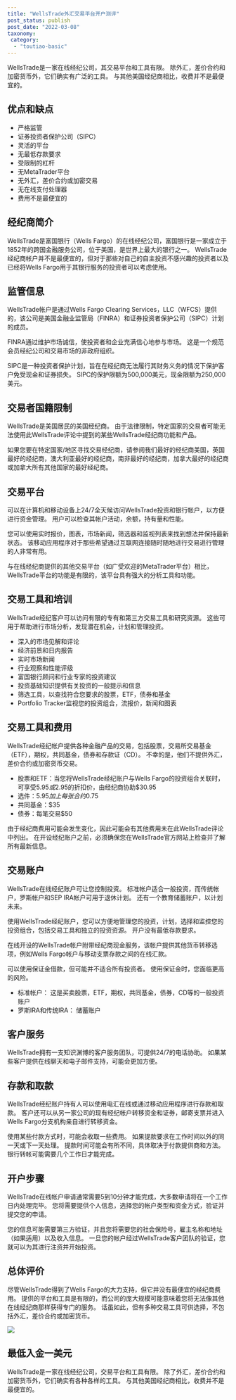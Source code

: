 ```yaml
---
title: "WellsTrade外汇交易平台开户测评"
post_status: publish
post_date: "2022-03-08"
taxonomy:
 category: 
  - "toutiao-basic"
---
```


WellsTrade是一家在线经纪公司，其交易平台和工具有限。 除外汇，差价合约和加密货币外，它们确实有广泛的工具。 与其他美国经纪商相比，收费并不是最便宜的。

## 优点和缺点
- 严格监管
- 证券投资者保护公司（SIPC）
- 灵活的平台
- 无最低存款要求
- 受限制的杠杆
- 无MetaTrader平台
- 无外汇，差价合约或加密交易
- 无在线支付处理器
- 费用不是最便宜的


## 经纪商简介

WellsTrade是富国银行（Wells Fargo）的在线经纪公司，富国银行是一家成立于1852年的跨国金融服务公司，位于美国，是世界上最大的银行之一。 WellsTrade经纪商帐户并不是最便宜的，但对于那些对自己的自主投资不感兴趣的投资者以及已经将Wells Fargo用于其银行服务的投资者可以考虑使用。

## 监管信息

WellsTrade帐户是通过Wells Fargo Clearing Services，LLC（WFCS）提供的，该公司是美国金融业监管局（FINRA）和证券投资者保护公司（SIPC）计划的成员。

FINRA通过维护市场诚信，使投资者和企业充满信心地参与市场。 这是一个规范会员经纪公司和交易市场的非政府组织。

SIPC是一种投资者保护计划，旨在在经纪商无法履行其财务义务的情况下保护客户免受现金和证券损失。 SIPC的保护限额为500,000美元，现金限额为250,000美元。

## 交易者国籍限制

WellsTrade是美国居民的美国经纪商。 由于法律限制，特定国家的交易者可能无法使用此WellsTrade评论中提到的某些WellsTrade经纪商功能和产品。

如果您要在特定国家/地区寻找交易经纪商，请参阅我们最好的经纪商美国，英国最好的经纪商，澳大利亚最好的经纪商，南非最好的经纪商，加拿大最好的经纪商或加拿大所有其他国家的最好经纪商。

## 交易平台

可以在计算机和移动设备上24/7全天候访问WellsTrade投资和银行帐户，以方便进行资金管理。 用户可以检查其帐户活动，余额，持有量和性能。

您可以使用实时报价，图表，市场新闻，筛选器和监视列表来找到想法并保持最新状态。 该移动应用程序对于那些希望通过互联网连接随时随地进行交易进行管理的人非常有用。

与在线经纪商提供的其他交易平台（如广受欢迎的MetaTrader平台）相比，WellsTrade平台的功能是有限的，该平台具有强大的分析工具和功能。

## 交易工具和培训

WellsTrade经纪客户可以访问有限的专有和第三方交易工具和研究资源。 这些可用于帮助进行市场分析，发现潜在机会，计划和管理投资。
- 深入的市场见解和评论
- 经济前景和日内报告
- 实时市场新闻
- 行业观察和性能评级
- 富国银行顾问和行业专家的投资建议
- 投资基础知识提供有关投资的一般提示和信息
- 筛选工具，以查找符合您要求的股票，ETF，债券和基金
- Portfolio Tracker监视您的投资组合，流报价，新闻和图表

## 交易工具和费用

WellsTrade经纪帐户提供各种金融产品的交易，包括股票，交易所交易基金（ETF），期权，共同基金，债券和存款证（CD）。 不幸的是，他们不提供外汇，差价合约或加密货币交易。
- 股票和ETF：当您将WellsTrade经纪账户与Wells Fargo的投资组合关联时，可享受$5.95或$2.95的折扣价，由经纪商协助$30.95
- 选件：$5.95加上每张合约$0.75
- 共同基金：$35
- 债券：每笔交易$50

由于经纪商费用可能会发生变化，因此可能会有其他费用未在此WellsTrade评论中列出。 在开设经纪账户之前，必须确保您在WellsTrade官方网站上检查并了解所有最新信息。

## 交易账户

WellsTrade在线经纪账户可让您控制投资。 标准帐户适合一般投资，而传统帐户，罗斯帐户和SEP IRA帐户可用于退休计划。 还有一个教育储蓄账户，以计划未来。

使用WellsTrade经纪账户，您可以方便地管理您的投资，计划，选择和监控您的投资组合，包括交易工具和独立的投资资源。 开户没有最低存款要求。

在线开设的WellsTrade帐户附带经纪商现金服务，该帐户提供其他货币转移选项，例如Wells Fargo帐户与移动支票存款之间的在线汇款。

可以使用保证金借款，但可能并不适合所有投资者。 使用保证金时，您面临更高的风险。
- 标准帐户： 这是买卖股票，ETF，期权，共同基金，债券，CD等的一般投资账户
- 罗斯IRA和传统IRA： 储蓄账户

## 客户服务

WellsTrade拥有一支知识渊博的客户服务团队，可提供24/7的电话协助。 如果某些客户提供在线聊天和电子邮件支持，可能会更加方便。

## 存款和取款

WellsTrade经纪账户持有人可以使用电汇在线或通过移动应用程序进行存款和取款。 客户还可以从另一家公司的现有经纪帐户转移资金和证券，邮寄支票并进入Wells Fargo分支机构亲自进行转移资金。

使用某些付款方式时，可能会收取一些费用。 如果提款要求在工作时间以外的同一天或下一天处理。 提款时间可能会有所不同，具体取决于付款提供商和方法。 银行转帐可能需要几个工作日才能完成。

## 开户步骤

WellsTrade在线帐户申请通常需要5到10分钟才能完成，大多数申请将在一个工作日内处理完毕。 您将需要提供个人信息，选择您的帐户类型和资金方式，验证并提交您的申请。

您的信息可能需要第三方验证，并且您将需要您的社会保险号，雇主名称和地址（如果适用）以及收入信息。 一旦您的帐户经过WellsTrade客户团队的验证，您就可以为其进行注资并开始投资。

## 总体评价

尽管WellsTrade得到了Wells Fargo的大力支持，但它并没有最便宜的经纪商费用。 提供的平台和工具是有限的，而公司的庞大规模可能意味着您将无法像其他在线经纪商那样获得专门的服务。 话虽如此，但有多种交易工具可供选择，不包括外汇，差价合约或加密货币。

![](https://cdn.fendou.la/funstoutiao/2020/11/WellsTrade-Logo.png)

## 最低入金一美元

WellsTrade是一家在线经纪公司，交易平台和工具有限。 除了外汇，差价合约和加密货币外，它们确实有各种各样的工具。 与其他美国经纪商相比，收费并不是最便宜的。
